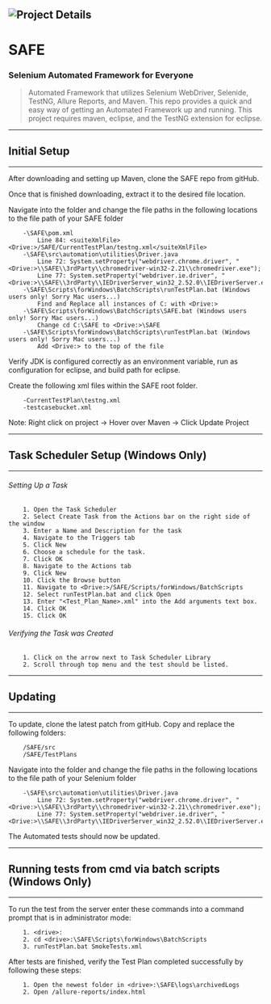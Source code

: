 ![Project Details][logo]
-------------
[logo]: https://github.com/ramirezp6856/SAFE/blob/master/img/icon.ico
# SAFE 
### Selenium Automated Framework for Everyone

> Automated Framework that utilizes Selenium WebDriver, Selenide, TestNG, Allure Reports, and Maven. 
> This repo provides a quick and easy way of getting an Automated Framework up and running.
> This project requires maven, eclipse, and the TestNG extension for eclipse.

***
## Initial Setup
***
After downloading and setting up Maven, clone the SAFE repo from gitHub.

Once that is finished downloading, extract it to the desired file location.

Navigate into the folder and change the file paths in the following locations to the file path of your SAFE folder
```
	-\SAFE\pom.xml
		Line 84: <suiteXmlFile><Drive:>/SAFE/CurrentTestPlan/testng.xml</suiteXmlFile>
	-\SAFE\src\automation\utilities\Driver.java
		Line 72: System.setProperty("webdriver.chrome.driver", "<Drive:>\\SAFE\\3rdParty\\chromedriver-win32-2.21\\chromedriver.exe");
		Line 77: System.setProperty("webdriver.ie.driver", "<Drive:>\\SAFE\\3rdParty\\IEDriverServer_win32_2.52.0\\IEDriverServer.exe");
	-\SAFE\Scripts\forWindows\BatchScripts\runTestPlan.bat (Windows users only! Sorry Mac users...)
		Find and Replace all instances of C: with <Drive:>
	-\SAFE\Scripts\forWindows\BatchScripts\SAFE.bat (Windows users only! Sorry Mac users...)
		Change cd C:\SAFE to <Drive:>\SAFE
	-\SAFE\Scripts\forWindows\BatchScripts\runTestPlan.bat (Windows users only! Sorry Mac users...)
		Add <Drive:> to the top of the file
```
Verify JDK is configured correctly as an environment variable, run as configuration for eclipse, and build path for eclipse.

Create the following xml files within the SAFE root folder.
```
	-CurrentTestPlan\testng.xml
	-testcasebucket.xml
```
Note: Right click on project -> Hover over Maven -> Click Update Project
***
## Task Scheduler Setup (Windows Only)
***
###### Setting Up a Task
```
	1. Open the Task Scheduler
	2. Select Create Task from the Actions bar on the right side of the window
	3. Enter a Name and Description for the task
	4. Navigate to the Triggers tab
	5. Click New
	6. Choose a schedule for the task.
	7. Click OK
	8. Navigate to the Actions tab
	9. Click New
	10. Click the Browse button
	11. Navigate to <Drive:>/SAFE/Scripts/forWindows/BatchScripts
	12. Select runTestPlan.bat and click Open
	13. Enter "<Test_Plan_Name>.xml" into the Add arguments text box.
	14. Click OK
	15. Click OK
```
###### Verifying the Task was Created
```
	1. Click on the arrow next to Task Scheduler Library
	2. Scroll through top menu and the test should be listed.
```	
***
## Updating
***
To update, clone the latest patch from gitHub.
Copy and replace the following folders:
```	
	/SAFE/src
	/SAFE/TestPlans
```
Navigate into the folder and change the file paths in the following locations to the file path of your Selenium folder
```
	-\SAFE\src\automation\utilities\Driver.java
		Line 72: System.setProperty("webdriver.chrome.driver", "<Drive:>\\SAFE\\3rdParty\\chromedriver-win32-2.21\\chromedriver.exe");
		Line 77: System.setProperty("webdriver.ie.driver", "<Drive:>\\SAFE\\3rdParty\\IEDriverServer_win32_2.52.0\\IEDriverServer.exe");
```
The Automated tests should now be updated.

***
## Running tests from cmd via batch scripts (Windows Only)
***
To run the test from the server enter these commands into a command prompt that is in administrator mode: 
```
	1. <drive>:
	2. cd <drive>:\SAFE\Scripts\forWindows\BatchScripts
	3. runTestPlan.bat SmokeTests.xml
```
After tests are finished, verify the Test Plan completed successfully by following these steps:
``` 
	1. Open the newest folder in <drive>:\SAFE\logs\archivedLogs
	2. Open /allure-reports/index.html
```

